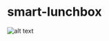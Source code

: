 # smart-lunchbox

![alt text](https://github.com/shiwentang/smart-lunchbox/blob/main/images/Picture1.jpg?raw=true)
